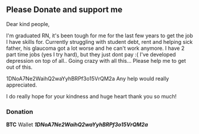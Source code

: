 ## Please Donate and support me

Dear kind people, 

I'm graduated RN, it's been tough for me for the last few years to get the job I have skills for. Currently struggling with student debt, rent and helping sick father, his glaucoma got a lot worse and he can't work anymore. I have 2 part time jobs (yes I try hard), but they just dont pay :( I've developed depression on top of all.. Going crazy with all this... Please help me to get out of this. 


1DNoA7Ne2WaihQ2waYyhBRPf3o15VrQM2a Any help would really appreciated.

I do really hope for your kindness and huge heart thank you so much!

### Donation

**BTC** Wallet ***1DNoA7Ne2WaihQ2waYyhBRPf3o15VrQM2a***

